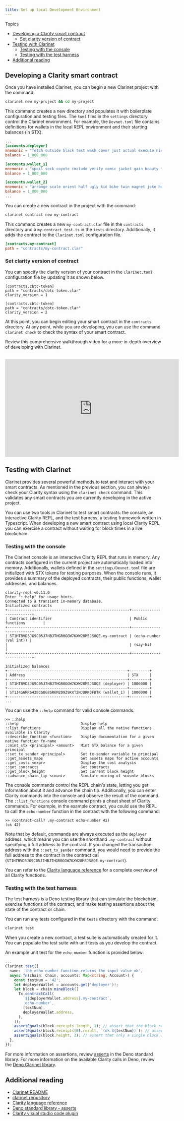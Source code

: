```yaml
---
title: Set up local Development Environment
---
```

Topics
- [Developing a Clarity smart contract](#developing-a-clarity-smart-contract)
  - [Set clarity version of contract](#set-clarity-version-of-contract)
- [Testing with Clarinet](#testing-with-clarinet)
  - [Testing with the console](#testing-with-the-console)
  - [Testing with the test harness](#testing-with-the-test-harness)
- [Additional reading](#additional-reading)

## Developing a Clarity smart contract

Once you have installed Clarinet, you can begin a new Clarinet project with the command:

```sh
clarinet new my-project && cd my-project
```

This command creates a new directory and populates it with boilerplate configuration and testing files. The `toml` files
in the `settings` directory control the Clarinet environment. For example, the `Devnet.toml` file contains
definitions for wallets in the local REPL environment and their starting balances (in STX).

```toml
...
[accounts.deployer]
mnemonic = "fetch outside black test wash cover just actual execute nice door want airport betray quantum stamp fish act pen trust portion fatigue scissors vague"
balance = 1_000_000

[accounts.wallet_1]
mnemonic = "spoil sock coyote include verify comic jacket gain beauty tank flush victory illness edge reveal shallow plug hobby usual juice harsh pact wreck eight"
balance = 1_000_000

[accounts.wallet_2]
mnemonic = "arrange scale orient half ugly kid bike twin magnet joke hurt fiber ethics super receive version wreck media fluid much abstract reward street alter"
balance = 1_000_000
...
```

You can create a new contract in the project with the command:

```sh
clarinet contract new my-contract
```

This command creates a new `my-contract.clar` file in the `contracts` directory and a `my-contract_test.ts` in the
`tests` directory. Additionally, it adds the contract to the `Clarinet.toml` configuration file.

```toml
[contracts.my-contract]
path = "contracts/my-contract.clar"
```

### Set clarity version of contract

You can specify the clarity version of your contract in the `Clarinet.toml` configuration file by updating it as shown below.

```
[contracts.cbtc-token]
path = "contracts/cbtc-token.clar"
clarity_version = 1
```
```
[contracts.cbtc-token]
path = "contracts/cbtc-token.clar"
clarity_version = 2
```

At this point, you can begin editing your smart contract in the `contracts` directory. At any point, while you are developing, you can use the command `clarinet check` to check the syntax of your smart contract.

Review this comprehensive walkthrough video for a more in-depth overview of developing with Clarinet.

<br /><iframe width="560" height="315" src="https://www.youtube.com/embed/zERDftjl6k8" title="YouTube video player" frameborder="0" allow="accelerometer; autoplay; clipboard-write; encrypted-media; gyroscope; picture-in-picture" allowfullscreen></iframe>

## Testing with Clarinet

Clarinet provides several powerful methods to test and interact with your smart contracts. As mentioned in the previous
section, you can always check your Clarity syntax using the `clarinet check` command. This validates any smart contracts
you are currently developing in the active project.

You can use two tools in Clarinet to test smart contracts: the console, an interactive Clarity REPL, and the test harness, a testing framework written in Typescript.
When developing a new smart contract using local Clarity REPL, you can exercise a contract without waiting for block times in a live blockchain.

### Testing with the console

The Clarinet console is an interactive Clarity REPL that runs in memory. Any contracts configured in the current project are automatically loaded into memory. Additionally, wallets defined in the `settings/Devnet.toml` file are initialized with STX tokens for testing purposes. When the console runs, it provides a summary of the deployed contracts, their public functions, wallet addresses, and balances.

```
clarity-repl v0.11.0
Enter "::help" for usage hints.
Connected to a transient in-memory database.
Initialized contracts
+-------------------------------------------------------+-------------------------+
| Contract identifier                                   | Public functions        |
+-------------------------------------------------------+-------------------------+
| ST1HTBVD3JG9C05J7HBJTHGR0GGW7KXW28M5JS8QE.my-contract | (echo-number (val int)) |
|                                                       | (say-hi)                |
+-------------------------------------------------------+-------------------------+

Initialized balances
+------------------------------------------------------+---------+
| Address                                              | STX     |
+------------------------------------------------------+---------+
| ST1HTBVD3JG9C05J7HBJTHGR0GGW7KXW28M5JS8QE (deployer) | 1000000 |
+------------------------------------------------------+---------+
| ST1J4G6RR643BCG8G8SR6M2D9Z9KXT2NJDRK3FBTK (wallet_1) | 1000000 |
+------------------------------------------------------+---------+
...
```

You can use the `::help` command for valid console commands.

```
>> ::help
::help                            Display help
::list_functions                  Display all the native functions available in Clarity
::describe_function <function>    Display documentation for a given native function fn-name
::mint_stx <principal> <amount>   Mint STX balance for a given principal
::set_tx_sender <principal>       Set tx-sender variable to principal
::get_assets_maps                 Get assets maps for active accounts
::get_costs <expr>                Display the cost analysis
::get_contracts                   Get contracts
::get_block_height                Get current block height
::advance_chain_tip <count>       Simulate mining of <count> blocks
```

The console commands control the REPL chain's state, letting you get information about it and advance the chain
tip. Additionally, you can enter Clarity commands into the console and observe the result of the command. The
`::list_functions` console command prints a cheat sheet of Clarity commands. For example, in the example contract,
you could use the REPL to call the `echo-number` function in the contract with the following command:

```
>> (contract-call? .my-contract echo-number 42)
(ok 42)
```

Note that by default, commands are always executed as the `deployer` address, which means you can use the shorthand
`.my-contract` without specifying a full address to the contract. If you changed the transaction address with the
`::set_tx_sender` command, you would need to provide the full address to the contract in the contract call
(`ST1HTBVD3JG9C05J7HBJTHGR0GGW7KXW28M5JS8QE.my-contract`).

You can refer to the [Clarity language reference](https://docs.stacks.co/docs/clarity/language-functions) for a complete overview of all Clarity functions.

### Testing with the test harness

The test harness is a Deno testing library that can simulate the blockchain, exercise functions of the contract, and
make testing assertions about the state of the contract or chain.

You can run any tests configured in the `tests` directory with the command:

```sh
clarinet test
```

When you create a new contract, a test suite is automatically created for it. You can populate the test suite with
unit tests as you develop the contract.

An example unit test for the `echo-number` function is provided below:

```ts
...
Clarinet.test({
  name: 'the echo-number function returns the input value ok',
  async fn(chain: Chain, accounts: Map<string, Account>) {
    const testNum = '42';
    let deployerWallet = accounts.get('deployer')!;
    let block = chain.mineBlock([
      Tx.contractCall(
        `${deployerWallet.address}.my-contract`,
        'echo-number',
        [testNum],
        deployerWallet.address,
      ),
    ]);
    assertEquals(block.receipts.length, 1); // assert that the block received a single tx
    assertEquals(block.receipts[0].result, `(ok ${testNum})`); // assert that the result of the tx was ok and the input number
    assertEquals(block.height, 2); // assert that only a single block was mined
  },
});
```

For more information on assertions, review [asserts](https://deno.land/std@0.90.0/testing/asserts.ts) in the Deno standard library. For more information on the available Clarity calls in Deno, review the [Deno Clarinet library](https://github.com/hirosystems/clarinet/blob/develop/components/clarinet-deno/index.ts).

## Additional reading

- [Clarinet README](https://github.com/hirosystems/clarinet#clarinet)
- [clarinet repository](https://github.com/hirosystems/clarinet)
- [Clarity language reference](https://docs.stacks.co/references/language-functions)
- [Deno standard library - asserts](https://deno.land/std@0.90.0/testing/asserts.ts)
- [Clarity visual studio code plugin](https://marketplace.visualstudio.com/items?itemName=HiroSystems.clarity-lsp)
